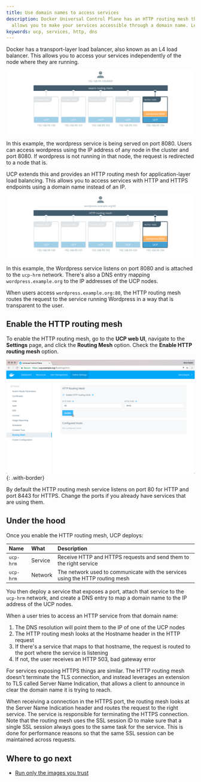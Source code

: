 ```yaml
---
title: Use domain names to access services
description: Docker Universal Control Plane has an HTTP routing mesh that
  allows you to make your services accessible through a domain name. Learn more.
keywords: ucp, services, http, dns
---
```


Docker has a transport-layer load balancer, also known as an L4 load balancer.
This allows you to access your services independently of the node where they are
running.

![swarm routing mesh](../../images/use-domain-names-1.svg)

In this example, the wordpress service is being served on port 8080.
Users can access wordpress using the IP address of any node
in the cluster and port 8080. If wordpress is not running in that node, the
request is redirected to a node that is.

UCP extends this and provides an HTTP routing mesh for application-layer
load balancing. This allows you to access services with HTTP and HTTPS endpoints
using a domain name instead of an IP.

![http routing mesh](../../images/use-domain-names-2.svg)

In this example, the Wordpress service listens on port 8080 and is attached to
the `ucp-hrm` network. There's also a DNS entry mapping `wordpress.example.org`
to the IP addresses of the UCP nodes.

When users access `wordpress.example.org:80`, the HTTP routing mesh routes
the request to the service running Wordpress in a way that is transparent to
the user.

## Enable the HTTP routing mesh

To enable the HTTP routing mesh, go to the **UCP web UI**, navigate to the
**Settings** page, and click the **Routing Mesh** option.
Check the **Enable HTTP routing mesh** option.

![http routing mesh](../../images/use-domain-names-3.png){: .with-border}

By default the HTTP routing mesh service listens on port 80 for HTTP and port
8443 for HTTPS. Change the ports if you already have services that are using
them.

## Under the hood

Once you enable the HTTP routing mesh, UCP deploys:

| Name      | What    | Description                                                                   |
|:----------|:--------|:------------------------------------------------------------------------------|
| `ucp-hrm` | Service | Receive HTTP and HTTPS requests and send them to the right service            |
| `ucp-hrm` | Network | The network used to communicate with the services using the HTTP routing mesh |

You then deploy a service that exposes a port, attach that service to the
`ucp-hrm` network, and create a DNS entry to map a domain name to the IP
address of the UCP nodes.

When a user tries to access an HTTP service from that domain name:

1. The DNS resolution will point them to the IP of one of the UCP nodes
2. The HTTP routing mesh looks at the Hostname header in the HTTP request
3. If there's a service that maps to that hostname, the request is routed to the
port where the service is listening
4. If not, the user receives an HTTP 503, bad gateway error

For services exposing HTTPS things are similar. The HTTP routing mesh doesn't
terminate the TLS connection, and instead leverages an extension to TLS called
Server Name Indication, that allows a client to announce in clear the domain
name it is trying to reach.

When receiving a connection in the HTTPS port, the routing mesh looks at the
Server Name Indication header and routes the request to the right service.
The service is responsible for terminating the HTTPS connection. Note that 
the routing mesh uses the SSL session ID to make sure that a single SSL 
session always goes to the same task for the service. This is done for
performance reasons so that the same SSL session can be maintained across
requests.


## Where to go next

* [Run only the images you trust](run-only-the-images-you-trust.md)
